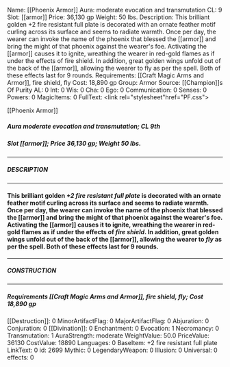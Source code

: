 Name: [[Phoenix Armor]]
Aura: moderate evocation and transmutation
CL: 9
Slot: [[armor]]
Price: 36,130 gp
Weight: 50 lbs.
Description: This brilliant golden +2 fire resistant full plate is decorated with an ornate feather motif curling across its surface and seems to radiate warmth. Once per day, the wearer can invoke the name of the phoenix that blessed the [[armor]] and bring the might of that phoenix against the wearer's foe. Activating the [[armor]] causes it to ignite, wreathing the wearer in red-gold flames as if under the effects of fire shield. In addition, great golden wings unfold out of the back of the [[armor]], allowing the wearer to fly as per the spell. Both of these effects last for 9 rounds.
Requirements: [[Craft Magic Arms and Armor]], fire shield, fly
Cost: 18,890 gp
Group: Armor
Source: [[Champion]]s Of Purity
AL: 0
Int: 0
Wis: 0
Cha: 0
Ego: 0
Communication: 0
Senses: 0
Powers: 0
MagicItems: 0
FullText: <link rel="stylesheet"href="PF.css"><div class="heading"><p class="alignleft">[[Phoenix Armor]]</p><div style="clear: both;"></div></div><div><h5><b>Aura </b>moderate evocation and transmutation; <b>CL </b>9th</h5><h5><b>Slot </b>[[armor]]; <b>Price </b>36,130 gp; <b>Weight </b>50 lbs.</h5></div><hr/><div><h5><b>DESCRIPTION</b></h5></div><hr/><div><h4><p>This brilliant golden <i>+2 fire resistant full plate</i> is decorated with an ornate feather motif curling across its surface and seems to radiate warmth. Once per day, the wearer can invoke the name of the phoenix that blessed the [[armor]] and bring the might of that phoenix against the wearer's foe. Activating the [[armor]] causes it to ignite, wreathing the wearer in red-gold flames as if under the effects of <i>fire shield</i>. In addition, great golden wings unfold out of the back of the [[armor]], allowing the wearer to <i>fly</i> as per the spell. Both of these effects last for 9 rounds.</p></h4></div><hr/><div><h5><b>CONSTRUCTION</b></h5></div><hr/><div><h5><b>Requirements </b>[[Craft Magic Arms and Armor]], <i>fire shield</i>, <i>fly</i>; <b>Cost </b>18,890 gp</h5></div>
[[Destruction]]: 0
MinorArtifactFlag: 0
MajorArtifactFlag: 0
Abjuration: 0
Conjuration: 0
[[Divination]]: 0
Enchantment: 0
Evocation: 1
Necromancy: 0
Transmutation: 1
AuraStrength: moderate
WeightValue: 50.0
PriceValue: 36130
CostValue: 18890
Languages: 0
BaseItem: +2 fire resistant full plate
LinkText: 0
id: 2699
Mythic: 0
LegendaryWeapon: 0
Illusion: 0
Universal: 0
effects: 0
